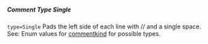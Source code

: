 ##### Comment Type Single

`type=Single` Pads the left side of each line with // and a single space.  
See: Enum values for [commentkind](/grunt-build-include/enums/enums.commentkind.html) for possible types.  